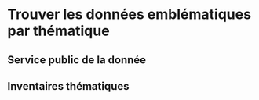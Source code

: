 # Trouver les données emblématiques par thématique

## Service public de la donnée

## Inventaires thématiques
